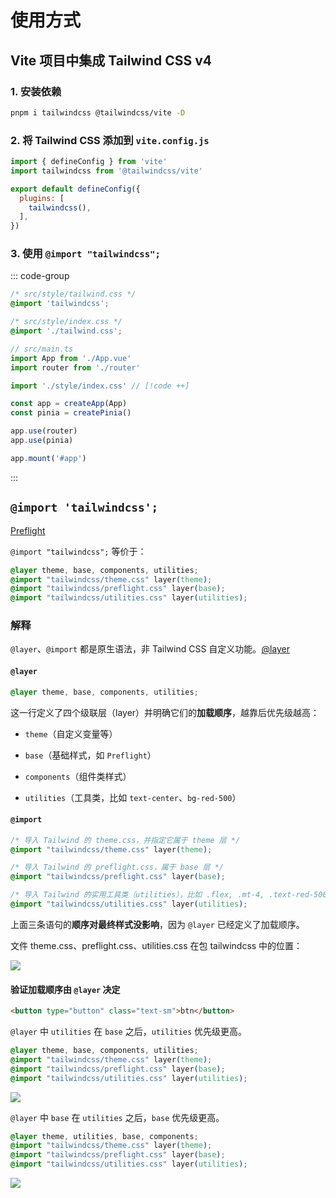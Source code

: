 # 使用方式

## Vite 项目中集成 Tailwind CSS v4

### 1. 安装依赖

```sh
pnpm i tailwindcss @tailwindcss/vite -D
```

### 2. 将 Tailwind CSS 添加到 `vite.config.js`

```js
import { defineConfig } from 'vite'
import tailwindcss from '@tailwindcss/vite'

export default defineConfig({
  plugins: [
    tailwindcss(),
  ],
})
```

### 3. 使用 `@import "tailwindcss";`

::: code-group

```css [tailwind.css]
/* src/style/tailwind.css */
@import 'tailwindcss';
```

```css [index.css]
/* src/style/index.css */
@import './tailwind.css';
```

```ts [main.ts]
// src/main.ts
import App from './App.vue'
import router from './router'

import './style/index.css' // [!code ++]

const app = createApp(App)
const pinia = createPinia()

app.use(router)
app.use(pinia)

app.mount('#app')
```

:::

## `@import 'tailwindcss';`

[Preflight](https://tailwindcss.com/docs/preflight#overview)

`@import "tailwindcss";` 等价于：

```css
@layer theme, base, components, utilities;
@import "tailwindcss/theme.css" layer(theme);
@import "tailwindcss/preflight.css" layer(base);
@import "tailwindcss/utilities.css" layer(utilities);
```

### 解释

`@layer`、`@import` 都是原生语法，非 Tailwind CSS 自定义功能。[@layer](https://developer.mozilla.org/en-US/docs/Web/CSS/@layer)

#### `@layer`

```css
@layer theme, base, components, utilities;
```

这一行定义了四个级联层（layer）并明确它们的**加载顺序**，越靠后优先级越高：

- `theme`（自定义变量等）

- `base`（基础样式，如 `Preflight`）

- `components`（组件类样式）

- `utilities`（工具类，比如 `text-center`、`bg-red-500`）

#### `@import`

```css
/* 导入 Tailwind 的 theme.css，并指定它属于 theme 层 */
@import "tailwindcss/theme.css" layer(theme);

/* 导入 Tailwind 的 preflight.css，属于 base 层 */
@import "tailwindcss/preflight.css" layer(base);

/* 导入 Tailwind 的实用工具类（utilities），比如 .flex, .mt-4, .text-red-500 等，归属 utilities 层。 */
@import "tailwindcss/utilities.css" layer(utilities);
```

上面三条语句的**顺序对最终样式没影响**，因为 `@layer` 已经定义了加载顺序。

文件 theme.css、preflight.css、utilities.css 在包 tailwindcss 中的位置：

![](https://image.newarea.site/2025-05-13-19-27-02.png)

#### 验证加载顺序由 `@layer` 决定

```html
<button type="button" class="text-sm">btn</button>
```

`@layer` 中 `utilities` 在 `base` 之后，`utilities` 优先级更高。

```css
@layer theme, base, components, utilities;
@import "tailwindcss/theme.css" layer(theme);
@import "tailwindcss/preflight.css" layer(base);
@import "tailwindcss/utilities.css" layer(utilities);
```

![](https://image.newarea.site/2025-05-13-19-57-17.png)

`@layer` 中 `base` 在 `utilities` 之后，`base` 优先级更高。

```css
@layer theme, utilities, base, components;
@import "tailwindcss/theme.css" layer(theme);
@import "tailwindcss/preflight.css" layer(base);
@import "tailwindcss/utilities.css" layer(utilities);
```

![](https://image.newarea.site/2025-05-13-19-58-12.png)
